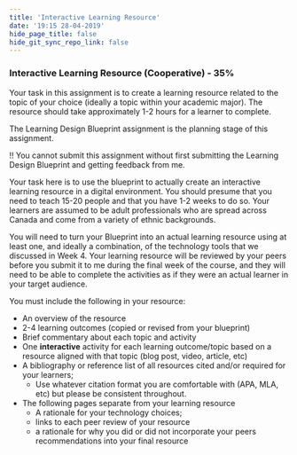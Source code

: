 ```yaml
---
title: 'Interactive Learning Resource'
date: '19:15 28-04-2019'
hide_page_title: false
hide_git_sync_repo_link: false
---
```


### Interactive Learning Resource (Cooperative) - 35%

Your task in this assignment is to create a learning resource related to the topic of your choice (ideally a topic within your academic major). The resource should take approximately 1-2 hours for a learner to complete.

The Learning Design Blueprint assignment is the planning stage of this assignment.

!! You cannot submit this assignment without first submitting the Learning Design Blueprint and getting feedback from me.

Your task here is to use the blueprint to actually create an interactive learning resource in a digital environment. You should presume that you need to teach 15-20 people and that you have 1-2 weeks to do so. Your learners are assumed to be adult professionals who are spread across Canada and come from a variety of ethnic backgrounds.

You will need to turn your Blueprint into an actual learning resource using at least one, and ideally a combination, of the technology tools that we discussed in Week 4. Your learning resource will be reviewed by your peers before you submit it to me during the final week of the course, and they will need to be able to complete the activities as if they were an actual learner in your target audience.

You must include the following in your resource:

- An overview of the resource
- 2-4 learning outcomes (copied or revised from your blueprint)
- Brief commentary about each topic and activity
- One **interactive** activity for each learning outcome/topic based on a resource aligned with that topic (blog post, video, article, etc)
- A bibliography or reference list of all resources cited and/or required for your learners;
  - Use whatever citation format you are comfortable with (APA, MLA, etc) but please be consistent throughout.
- The following pages separate from your learning resource
  - A rationale for your technology choices;
  - links to each peer review of your resource
  - a rationale for why you did or did not incorporate your peers recommendations into your final resource
